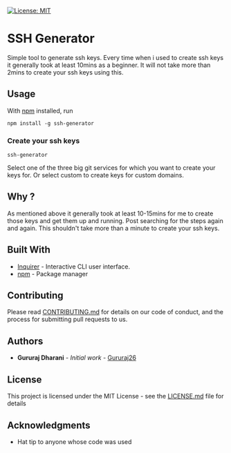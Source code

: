 [![License: MIT](https://img.shields.io/badge/License-MIT-green.svg)](https://opensource.org/licenses/MIT)

# SSH Generator

Simple tool to generate ssh keys. Every time when i used to create ssh keys it generally took at least 10mins as a beginner. It will not take more than 2mins to create your ssh keys using this.

## Usage

With [npm](https://npmjs.org/) installed, run

```
npm install -g ssh-generator
```

### Create your ssh keys

```
ssh-generator
```

Select one of the three big git services for which you want to create your keys for. Or select custom to create keys for custom domains.


## Why ?

As mentioned above it generally took at least 10-15mins for me to create those keys and get them up and running. Post searching for the steps again and again. This shouldn't take more than a minute to create your ssh keys.

## Built With

* [Inquirer](https://github.com/SBoudrias/Inquirer.js) - Interactive CLI user interface.
* [npm](https://www.npmjs.com/) - Package manager

## Contributing

Please read [CONTRIBUTING.md](https://gist.github.com/PurpleBooth/b24679402957c63ec426) for details on our code of conduct, and the process for submitting pull requests to us.

## Authors

* **Gururaj Dharani** - *Initial work* - [Gururaj26](https://github.com/Gururaj26)

## License

This project is licensed under the MIT License - see the [LICENSE.md](LICENSE.md) file for details

## Acknowledgments

* Hat tip to anyone whose code was used
